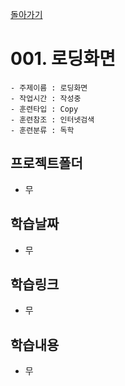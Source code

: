 [돌아가기](/Normal-Prototype-Flutter/README.md)

# 001. 로딩화면

```
- 주제이름 : 로딩화면
- 작업시간 : 작성중
- 훈련타입 : Copy
- 훈련참조 : 인터넷검색
- 훈련분류 : 독학
```

## 프로젝트폴더
- 무

## 학습날짜
- 무

## 학습링크
- 무

## 학습내용
- 무
